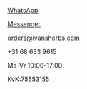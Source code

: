 [WhatsApp](#)

[Messenger](#)

orders@ivansherbs.com

 +31 68 633 9615
 
 Ma-Vr 10:00-17:00
 
 KvK:75553155
